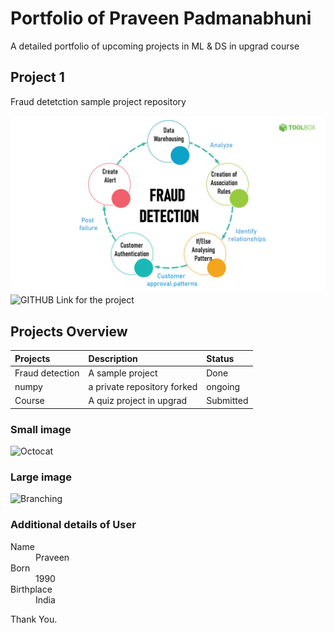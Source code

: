 

# Portfolio of Praveen Padmanabhuni

A detailed portfolio of upcoming projects in ML & DS in upgrad course

## Project 1

Fraud detetction sample project repository 

![fraud-detection](/assets/img/Fraud-Detection.png)
![GITHUB Link for the project](https://github.com/praveenpadmanabhuni/fraud_detetcion_sample.git)



## Projects Overview

| Projects        | Description        | Status |
|:-------------|:------------------|:------|
| Fraud detection  | A sample project | Done  |
| numpy  | a private repository forked   | ongoing  |
| Course       | A quiz project in upgrad      | Submitted   |




### Small image

![Octocat](https://github.githubassets.com/images/icons/emoji/octocat.png)

### Large image

![Branching](https://guides.github.com/activities/hello-world/branching.png)


### Additional details of User

<dl>
<dt>Name</dt>
<dd>Praveen</dd>
<dt>Born</dt>
<dd>1990</dd>
<dt>Birthplace</dt>
<dd>India</dd>
</dl>

Thank You.


